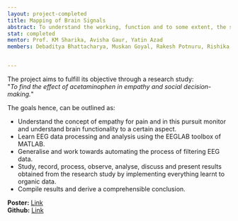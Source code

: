 ```yaml
---
layout: project-completed
title: Mapping of Brain Signals
abstract: To understand the working, function and to some extent, the structure of the brain specifically so, by using empathy for pain to target Bilateral Anterior Insula and Anterior Cingulate Cortex using external stimuli.To study Brain activity and function using EEG data, learn how to analyse this data and explore the reason behind certain behaviour as we know it.
stat: completed 
mentor: Prof. KM Sharika, Avisha Gaur, Yatin Azad
members: Debaditya Bhattacharya, Muskan Goyal, Rakesh Potnuru, Rishika Saraswat, Sagarima Datta, Saksham Pruthi, Sanket Garg, Swapnil Singh


---
```

The project aims to fulfill its objective through a research study:<br>
"*To find the effect of acetaminophen in empathy and social decision-making.*"

The goals hence, can be outlined as:
* Understand the concept of empathy for pain and in this pursuit monitor and understand brain functionality to a certain aspect.
* Learn EEG data processing and analysis using the EEGLAB toolbox of MATLAB.
* Generalise and work towards automating the process of filtering EEG data.
* Study, record, process, observe, analyse, discuss and present results obtained from the research study by implementing everything learnt to organic data.
* Compile results and derive a comprehensible conclusion.

**Poster:** [Link](https://drive.google.com/file/d/1l5I0px-hty6E_M1MfiOJDxPQWB6S0pAi/view?usp=sharing)<br>
**Github:** [Link](https://github.com/Debu922/BCS_Mapping_of_Brain_Signals_2020)<br>
